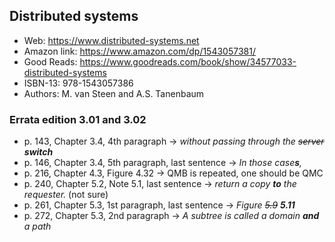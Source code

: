 ## Distributed systems

- Web: https://www.distributed-systems.net
- Amazon link: https://www.amazon.com/dp/1543057381/
- Good Reads: https://www.goodreads.com/book/show/34577033-distributed-systems
- ISBN-13: 978-1543057386
- Authors: M. van Steen and A.S. Tanenbaum

### Errata edition 3.01 and 3.02

- p. 143, Chapter 3.4, 4th paragraph -> _without passing through the ~~server~~ **switch**_
- p. 146, Chapter 3.4, 5th paragraph, last sentence -> _In those case**s**,_
- p. 216, Chapter 4.3, Figure 4.32 -> QMB is repeated, one should be QMC
- p. 240, Chapter 5.2, Note 5.1, last sentence -> _return a copy **to** the requester._ (not sure)
- p. 261, Chapter 5.3, 1st paragraph, last sentence -> _Figure ~~5.9~~ **5.11**_
- p. 272, Chapter 5.3, 2nd paragraph -> _A subtree is called a domain **and** a path_
